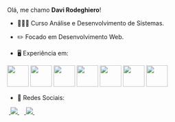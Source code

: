 Olá, me chamo **Davi Rodeghiero**!

- 👨🏻‍💻 Curso Análise e Desenvolvimento de Sistemas.
- ✏️ Focado em Desenvolvimento Web.

- 🖥️ Experiência em:

<div style="display: inline">
          <img width="50px" height="50px" src="https://cdn.jsdelivr.net/gh/devicons/devicon/icons/html5/html5-original.svg" />        
          <img width="50px" height="50px" src="https://cdn.jsdelivr.net/gh/devicons/devicon/icons/css3/css3-original.svg" />
          <img width="50px" height="50px" src="https://cdn.jsdelivr.net/gh/devicons/devicon/icons/javascript/javascript-original.svg" />
          <img width="50px" height="50px" src="https://cdn.jsdelivr.net/gh/devicons/devicon/icons/figma/figma-original.svg" />
          <img width="50px" height="50px" src="https://cdn.jsdelivr.net/gh/devicons/devicon/icons/github/github-original-wordmark.svg" />
          <img width="50px" height="50px" src="https://cdn.jsdelivr.net/gh/devicons/devicon/icons/mysql/mysql-original.svg" />
          <img width="50px" height="50px" src="https://cdn.jsdelivr.net/gh/devicons/devicon/icons/python/python-original.svg" />
</div> 

- 📱 Redes Sociais:

<div style="display: block">
          &nbsp;<a href="https://www.linkedin.com/in/davi-souza-317496242/">
            <img src="https://img.shields.io/badge/linkedin-%230077B5.svg?style=for-the-badge&logo=linkedin&logoColor=white">
          </a>&nbsp;
          &nbsp;<a href="https://www.instagram.com/davirodeghiero/">
            <img src="https://img.shields.io/badge/Instagram-%23E4405F.svg?style=for-the-badge&logo=Instagram&logoColor=white">
          </a>&nbsp;
</div>
